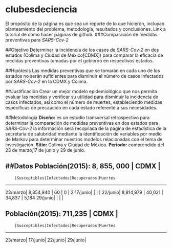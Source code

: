 # clubesdeciencia
El propósito de la página es que sea un reporte de lo que hicieron, incluyan planteamiento del problema, metodología, resultados y conclusiones. Link a tutorial de cómo hacer páginas de github.
###Comparación de medidas preventivas para *SARS-Cov-2*

##Objetivo
Determinar la incidencia de los casos de *SARS-Cov-2* en dos estados (Colima y Ciudad de México[CDMX]) para comparar la eficacia de medidas preventivas tomadas por el gobierno en respectivos estados.

##Hipótesis
Las medidas preventivas que se tomarán en cada uno de los estados no serán suficientes para disminuir el número de casos infectados por *SARS-Cov-2* en la CDMX y Colima.

##Justificación
Crear un mejor modelo epidemiológico que nos permita evaluar las medidas y verificar su utilidad para disminuir la incidencia de casos infectados, así como el número de muertes, estableciendo medidas específicas de precaución en cada estado referente a sus necesidades.

##Metodología 
**Diseño:** es un estudio transversal retrospectivo para determinar la comparación de medidas preventivas en dos estados para *SARS-Cov-2* la información será recopilada de la página de estadística de la secretaría de salubridad mediante la identificación de variables por medio de Markov para determinar nuestros modelos relacionadas con el tema de investigación.
**Sitio:** Colima y Ciudad de México.
**Periodo:** comprendido del 23 de marzo,17 de junio y 29 de junio.

##Datos
Población(2015): 8, 855, 000
|                         CDMX                      |
-----------------------------------------------------
        |Susceptibles|Infectados|Recuperados|Muertes
-----------------------------------------------------
23/marzo|  8,854,940 |    60    |     0     |    2
17/junio|            |          |           |
22/junio| 8,814,979  |  40,021  |  34,837   |   5,184
29/junio|            |          |           |

Población(2015): 711,235
|                         CDMX                      |
-----------------------------------------------------
        |Susceptibles|Infectados|Recuperados|Muertes
-----------------------------------------------------
23/marzo|
17/junio| 
22/junio|
29/junio|
